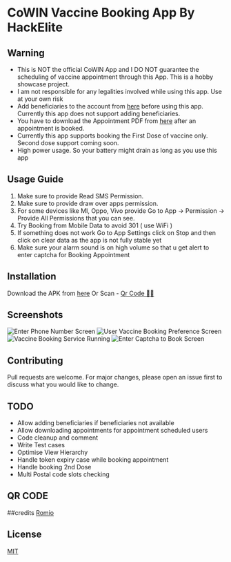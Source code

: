 # CoWIN Vaccine Booking App By HackElite

## Warning
* This is NOT the official CoWIN App and I DO NOT guarantee the scheduling of vaccine appointment through this App. This is a hobby showcase project.
* I am not responsible for any legalities involved while using this app. Use at your own risk
* Add beneficiaries to the account from [here](https://www.cowin.gov.in) before using this app. Currently this app does not support adding beneficiaries.
* You have to download the Appointment PDF from [here](https://www.cowin.gov.in) after an appointment is booked.
* Currently this app supports booking the First Dose of vaccine only. Second dose support coming soon.
* High power usage. So your battery might drain as long as you use this app

## Usage Guide
1. Make sure to provide Read SMS Permission.
2. Make sure to provide draw over apps permission.
3. For some devices like MI, Oppo, Vivo provide Go to App -> Permission -> Provide All Permissions that you can see.
4. Try Booking from Mobile Data to avoid 301 ( use WiFi )
5. If something does not work Go to App Settings click on Stop and then click on clear data as the app is not fully stable yet
6. Make sure your alarm sound is on high volume so that u get alert to enter captcha for Booking Appointment

## Installation

Download the APK from [here](https://github.com/hackelite01/cowin-vaccine-booking/releases/download/v1.0.0/app-release.apk) Or Scan - [Qr Code 👨‍💻](##qr-code-)

## Screenshots


![](/screenshots/Screenshot_20210514-131656.jpg?raw=true "Enter Phone Number Screen")
![](/screenshots/Screenshot_20210514-131845.jpg?raw=true "User Vaccine Booking Preference Screen")
![](/screenshots/Screenshot_20210514-131931.jpg?raw=true "Vaccine Booking Service Running")
![](/screenshots/Screenshot_20210514-232449.jpg?raw=true "Enter Captcha to Book Screen")


## Contributing
Pull requests are welcome. For major changes, please open an issue first to discuss what you would like to change.

## TODO
* Allow adding beneficiaries if beneficiaries not available
* Allow downloading appointments for appointment scheduled users
* Code cleanup and comment
* Write Test cases
* Optimise View Hierarchy
* Handle token expiry case while booking appointment
* Handle booking 2nd Dose
* Multi Postal code slots checking

## QR CODE

##credits
[Romio](https://github.com/1itromio/cowin-vaccine-booking/)
## License
[MIT](https://choosealicense.com/licenses/mit/)
